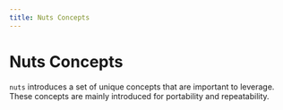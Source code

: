 ```yaml
---
title: Nuts Concepts
---
```


# Nuts Concepts

```nuts``` introduces a set of unique concepts that are important to leverage. These concepts are 
mainly introduced for portability and repeatability.
